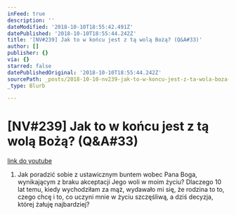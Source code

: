 ```yaml
---
inFeed: true
description: ''
dateModified: '2018-10-10T18:55:42.491Z'
datePublished: '2018-10-10T18:55:44.242Z'
title: '[NV#239] Jak to w końcu jest z tą wolą Bożą? (Q&A#33)'
author: []
publisher: {}
via: {}
starred: false
datePublishedOriginal: '2018-10-10T18:55:44.242Z'
sourcePath: _posts/2018-10-10-nv239-jak-to-w-koncu-jest-z-ta-wola-boza-qanda33.md
_type: Blurb

---
```

# \[NV\#239\] Jak to w końcu jest z tą wolą Bożą? (Q&A\#33)
[link do youtube][0]

1. Jak poradzić sobie z ustawicznym buntem wobec Pana Boga, wynikającym z braku akceptacji Jego woli w moim życiu? Dlaczego 10 lat temu, kiedy wychodziłam za mąż, wydawało mi się, że rodzina to to, czego chcę i to, co uczyni mnie w życiu szczęśliwą, a dziś decyzja, której żałuję najbardziej?

[0]: https://www.youtube.com/watch?v=GEZGHJHzEmk